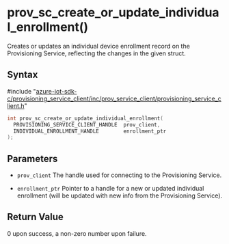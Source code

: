 # prov_sc_create_or_update_individual_enrollment()

Creates or updates an individual device enrollment record on the Provisioning Service, reflecting the changes in the given struct.

## Syntax

\#include "[azure-iot-sdk-c/provisioning_service_client/inc/prov_service_client/provisioning_service_client.h](../provisioning-service-client-h.md)"  
```C
int prov_sc_create_or_update_individual_enrollment(
  PROVISIONING_SERVICE_CLIENT_HANDLE  prov_client,
  INDIVIDUAL_ENROLLMENT_HANDLE        enrollment_ptr
);
```

## Parameters
* `prov_client` The handle used for connecting to the Provisioning Service. 

* `enrollment_ptr` Pointer to a handle for a new or updated individual enrollment (will be updated with new info from the Provisioning Service).

## Return Value
0 upon success, a non-zero number upon failure.

